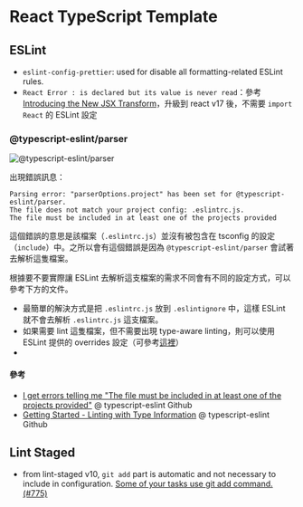 # React TypeScript Template

## ESLint

- `eslint-config-prettier`: used for disable all formatting-related ESLint rules.
- `React Error : is declared but its value is never read`：參考 [Introducing the New JSX Transform](https://reactjs.org/blog/2020/09/22/introducing-the-new-jsx-transform.html#eslint)，升級到 react v17 後，不需要 `import React` 的 ESLint 設定

### @typescript-eslint/parser

![@typescript-eslint/parser](https://i.imgur.com/9BdhAj0.png)

出現錯誤訊息：

```
Parsing error: "parserOptions.project" has been set for @typescript-eslint/parser.
The file does not match your project config: .eslintrc.js.
The file must be included in at least one of the projects provided
```

這個錯誤的意思是該檔案（`.eslintrc.js`）並沒有被包含在 tsconfig 的設定（`include`）中。之所以會有這個錯誤是因為 `@typescript-eslint/parser` 會試著去解析這隻檔案。

根據要不要實際讓 ESLint 去解析這支檔案的需求不同會有不同的設定方式，可以參考下方的文件。

- 最簡單的解決方式是把 `.eslintrc.js` 放到 `.eslintignore` 中，這樣 ESLint 就不會去解析 `.eslintrc.js` 這支檔案。
- 如果需要 lint 這隻檔案，但不需要出現 type-aware linting，則可以使用 ESLint 提供的 overrides 設定（可參考[這裡](https://stackoverflow.com/a/64488474/5135452)）
- 

#### 參考

- [I get errors telling me "The file must be included in at least one of the projects provided"](https://github.com/typescript-eslint/typescript-eslint/blob/master/docs/getting-started/linting/TYPED_LINTING.md#getting-started---linting-with-type-information) @ typescript-eslint Github
- [Getting Started - Linting with Type Information](https://github.com/typescript-eslint/typescript-eslint/blob/master/docs/getting-started/linting/TYPED_LINTING.md) @ typescript-eslint Github

## Lint Staged

- from lint-staged v10, `git add` part is automatic and not necessary to include in configuration. [Some of your tasks use git add command.(#775)](https://github.com/okonet/lint-staged/issues/775)